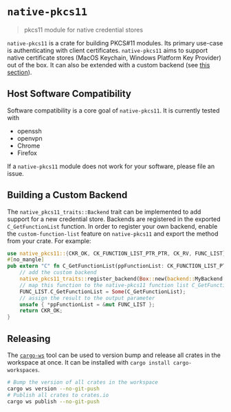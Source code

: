 # `native-pkcs11`

> pkcs11 module for native credential stores

`native-pkcs11` is a crate for building PKCS#11 modules. Its primary use-case is
authenticating with client certificates. `native-pkcs11` aims to support native
certificate stores (MacOS Keychain, Windows Platform Key Provider) out of the
box. It can also be extended with a custom backend (see
[this section](#building-a-custom-backend)).

## Host Software Compatibility

Software compatibility is a core goal of `native-pkcs11`. It is currently tested
with

- openssh
- openvpn
- Chrome
- Firefox

If a `native-pkcs11` module does not work for your software, please file an
issue.

## Building a Custom Backend

The `native_pkcs11_traits::Backend` trait can be implemented to add support for
a new credential store. Backends are registered in the exported
`C_GetFunctionList` function. In order to register your own backend, enable the
`custom-function-list` feature on `native-pkcs11` and export the method from
your crate. For example:

```rs
use native_pkcs11::{CKR_OK, CK_FUNCTION_LIST_PTR_PTR, CK_RV, FUNC_LIST};
#[no_mangle]
pub extern "C" fn C_GetFunctionList(ppFunctionList: CK_FUNCTION_LIST_PTR_PTR) -> CK_RV {
    // add the custom backend
    native_pkcs11_traits::register_backend(Box::new(backend::MyBackend {}));
    // map this function to the native-pkcs11 function list C_GetFunctionList
    FUNC_LIST.C_GetFunctionList = Some(C_GetFunctionList);
    // assign the result to the output parameter
    unsafe { *ppFunctionList = &mut FUNC_LIST };
    return CKR_OK;
}
```

## Releasing

The [`cargo-ws`](https://github.com/pksunkara/cargo-workspaces) tool can be used
to version bump and release all crates in the workspace at once. It can be
installed with `cargo install cargo-workspaces`.

```bash
# Bump the version of all crates in the workspace
cargo ws version --no-git-push
# Publish all crates to crates.io
cargo ws publish --no-git-push
```

